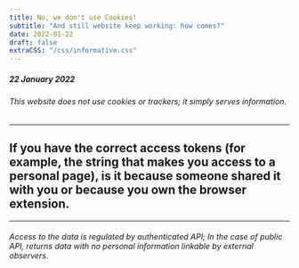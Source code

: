 ```yaml
---
title: No, we don't use Cookies!
subtitle: "And still website keep working: how comes?"
date: 2022-01-22
draft: false
extraCSS: "/css/informative.css"
---
```


##### 22 January 2022

###### This website does not use cookies or trackers; it simply serves information.

---

## If you have the correct access tokens (for example, the string that makes you access to a personal page), is it because someone shared it with you or because you own the browser extension.

--- 

###### Access to the data is regulated by authenticated API; In the case of public API, returns data with no personal information linkable by external observers.


